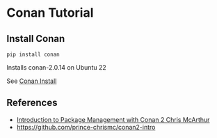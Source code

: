 # Conan Tutorial

## Install Conan
`pip install conan`

Installs conan-2.0.14 on Ubuntu 22

See [Conan Install](https://docs.conan.io/1/installation.html)

## References
* [Introduction to Package Management with Conan 2 Chris McArthur ](https://www.youtube.com/watch?v=T-5t9de1XyI)
* <https://github.com/prince-chrismc/conan2-intro>